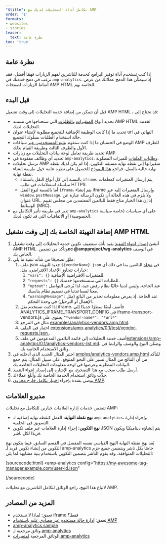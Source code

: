 ```yaml
---
"$title": تكامل أداة التحليلات لديك مع AMP
order: '1'
formats:
- websites
- stories
teaser:
  text: نظرة عامة
toc: 'true'
---
```


<!--
This file is imported from https://github.com/ampproject/amphtml/blob/master/extensions/amp-analytics/integrating-analytics.md.
Please do not change this file.
If you have found a bug or an issue please
have a look and request a pull request there.
-->

## نظرة عامة <a></a>

إذا كنت تستخدم أداة توفير البرامج كخدمة للناشرين لفهم الزيارات فهمًا أفضل، فقد ترغب في دمج خدمتك في `amp-analytics`. إذ سيمكِّن هذا الدمج عملائك من عرض أنماط الزيارات لصفحات AMP HTML الخاصة بهم.

## قبل البدء <a name="before-you-begin"></a>

قبل أن تتمكن من إضافة خدمة التحليلات إلى وقت تشغيل AMP HTML ، قد تحتاج إلى:

- تحديد أنواع [المتغيرات](https://github.com/ampproject/amphtml/blob/master/extensions/amp-analytics/analytics-vars.md) و[الطلبات](https://github.com/ampproject/amphtml/blob/master/extensions/amp-analytics/amp-analytics.md#requests) التي ستحتاجها في مستند AMP HTML لخدمة التحليلات لديك.
- تحديد ما إذا كانت الوظيفة الإضافية للتجميع مطلوبة لإنشاء عنوان url النهائي في حالة استخدام الطلبات بسلوك التجميع.
- الوضع في الحسبان ما إذا كنت ستقوم [بتتبع المستخدمين عبر](https://github.com/ampproject/amphtml/blob/master/spec/amp-managing-user-state.md) سياقات AMP للطرف الأول والطرف الثالث وطريقة القيام بذلك.
- تحديد طريقة تعامل لوحة بيانات التحليلات مع زيارات AMP.
- تحديد أي وظائف مفقودة في `amp-analytics`، و[طلبات الملفات](https://github.com/ampproject/amphtml/issues/new) للميزات المطلوبة.
- ترسل تحليلات AMP متغيراتها إلى نقطة نهاية مسبقة التكوين. إذا لم يكن لديك نقطة نهاية حالية بالفعل، فراجع [هذا النموذج](https://github.com/ampproject/amp-publisher-sample#amp-analytics-sample) للحصول على نظرة عامة حول طريقة إنشاء نقطة نهاية.
    - بالنسبة إلى كل أنواع النقل باستثناء `iframe`، يتم إرسال المتغيرات كمعلمات سلسلة استعلامات في طلب HTTPS.
    - أما بالنسبة لنوع النقل `iframe`، يتم إنشاء iframe وإرسال المتغيرات إليه عبر `window.postMessage`. ولا يلزم في هذه الحالة أن تكون الرسالة عبارة عن عنوان URL. إذ إن هذا الخيار متاح فقط للبائعين المعتمدين من مجلس تقييم الوسائط (MRC).
- تدبر في طريقة تأثير التكامل مع `amp-analytics` على أي سياسات (خاصة سياسة الخصوصية) أو الاتفاقيات التي قد تكون لديك.

## إضافة التهيئة الخاصة بك إلى وقت تشغيل AMP HTML <a name="adding-your-configuration-to-the-amp-html-runtime"></a>

1. أنشئ [إصدار انتواء التنفيذ](https://github.com/ampproject/amphtml/blob/master/extensions/amp-analytics/../../CONTRIBUTING.md#contributing-features) يفيد بأنك ستضيف تكوين خدمة التحليلات إلى وقت تشغيل AMP HTML. وتأكد من تضمين**cc @ampproject/wg-analytics** في الوصف الخاص بك.
2. طوِّر تصحيحًا من شأنه تنفيذ ما يلي:
    1. ملف json جديد للتهيئة `${vendorName}.json` في [مجلد](https://github.com/ampproject/amphtml/tree/master/extensions/amp-analytics/0.1/vendors) البائعين بما في ذلك أي خيارات تتجاوز الإعداد الافتراضي، مثل:
        1. `"vars": {}` للمتغيرات الافتراضية الإضافية.
        2. `"requests": {}` للطلبات التي ستستخدمها خدمتك.
        3. `"optout":` عند الحاجة. وليس لدينا حاليًا نظام رفض جيد، لذا يُرجى التواصل معنا لمساعدتنا في تصميم نظام يناسبك.
        4. `"warningMessage":` عند الحاجة. إذ يعرض معلومات تحذير من البائع (مثل الإهمال أو الترحيل) في وحدة التحكم.
    2. إذا كنت تستخدم نقل iframe، فأضف أيضًا سطرًا جديدًا إلى ANALYTICS_IFRAME_TRANSPORT_CONFIG في iframe-transport-vendors.js يحتوي على `"*vendor-name*": "*url*"`
    3. مثال في المرجع [examples/analytics-vendors.amp.html](https://github.com/ampproject/amphtml/blob/master/extensions/amp-analytics/../../examples/analytics-vendors.amp.html).
    4. اختبار في الملف [extensions/amp-analytics/0.1/test/vendor-requests.json ](https://github.com/ampproject/amphtml/blob/master/extensions/amp-analytics/../../extensions/amp-analytics/0.1/test/vendor-requests.json).
    5. أضف خدمة التحليلات إلى قائمة البائعين المدعومين في ملف[extensions/amp-analytics/0.1/analytics-vendors-list.md](https://github.com/ampproject/amphtml/blob/master/extensions/amp-analytics/./analytics-vendors-list.md). وضمِّن النوع والوصف والرابط في وثائق الاستخدام الخاصة بك.
3. اختبر المثال الجديد الذي أدخلته في [amples/analytics-vendors.amp.html](https://github.com/ampproject/amphtml/blob/master/extensions/amp-analytics/../../examples/analytics-vendors.amp.html) للتأكد من أن النتائج من المثال تسير على النحو المتوقع. على سبيل المثال، يتم جمع البيانات المطلوبة وعرضها في لوحة معلومات التحليلات الخاصة بك.
4. أرسل طلب سحب مع هذا التصحيح، مع الإشارة إلى إصدار انتواء التنفيذ.
5. حدِّث وثائق استخدام الخدمة الخاصة بك وأبلغ عملاءك.
6. يوصى بشدة بإجراء [اختبار تكامل خارج مخزون AMP](https://github.com/ampproject/amphtml/blob/master/extensions/amp-analytics/../../3p/README.md#adding-proper-integration-tests).

## مديرو العلامات <a name="tag-managers"></a>

تتضمن خدمات إدارة العلامات خيارين للتكامل مع تحليلات AMP:

- **نهج نقطة النهاية:** العمل كنقطة نهاية إضافية لـ `amp-analytics`، وإجراء إدارة التسويق في الخلفية.
- **نهج التكوين:** إجراء إدارة العلامات عبر ملف تكوين JSON يتم إنشاؤه ديناميكيًا ويكون فريدًا لكل ناشر.

يُعد نهج نقطة النهاية النهج القياسي نفسه المفصل في القسم السابق. فيما يتكون نهج التكوين من إنشاء تكوين فريد لـ amp-analytics خاصًا بكل ناشر ويتضمن جميع حزم التحليلات المتوافقة. وقد يقوم الناشر بتضمين التكوين باستخدام بنية مشابهة لما يلي:

[sourcecode:html]
<amp-analytics
  config="https://my-awesome-tag-manager.example.com/user-id.json"
></amp-analytics>
[/sourcecode]

لاتباع هذا النهج، راجع الوثائق لتكامل الناشرين مع تحليلات AMP.

## المزيد من المصادر <a name="further-resources"></a>

- تعمق: [لماذا لا نستخدم iframe فقط؟](https://github.com/ampproject/amphtml/blob/master/extensions/amp-analytics/why-not-iframe.md)
- تعمق: [إدارة حالة مستخدم غير مصادق عليه باستخدام AMP](https://github.com/ampproject/amphtml/blob/master/spec/amp-managing-user-state.md)
- [amp-analytics sample](https://github.com/ampproject/amp-publisher-sample#amp-analytics-sample)
- وثائق مرجعية لـ [amp-analytics](https://amp.dev/documentation/components/amp-analytics)
- الوثائق المرجعية [لمتغيرات amp-analytics](https://github.com/ampproject/amphtml/blob/master/extensions/amp-analytics/analytics-vars.md)

